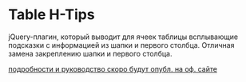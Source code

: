 # Table H-Tips
jQuery-плагин, который выводит для ячеек таблицы всплывающие подсказки с информацией из шапки и первого столбца.
Отличная замена закреплению шапки и первого столбца.

[подробности и руководство скоро будут опубл. на оф. сайте](http://inflowia.ru/content/web-table-h-tips-0-3)
